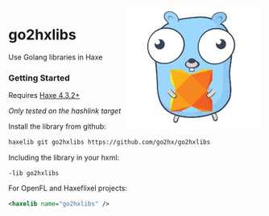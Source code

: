 <img src="logo.svg" width="270" align="right"/>

go2hxlibs
===============

Use Golang libraries in Haxe

### Getting Started
Requires [Haxe 4.3.2+](https://build.haxe.org/builds/haxe/)

*Only tested on the hashlink target*

Install the library from github:
```sh
haxelib git go2hxlibs https://github.com/go2hx/go2hxlibs
```

Including the library in your hxml:
```hxml
-lib go2hxlibs
```

For OpenFL and Haxeflixel projects:
```xml
<haxelib name="go2hxlibs" />
```